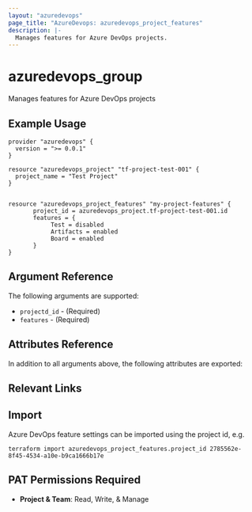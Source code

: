 ```yaml
---
layout: "azuredevops"
page_title: "AzureDevops: azuredevops_project_features"
description: |-
  Manages features for Azure DevOps projects.
---
```


# azuredevops_group
Manages features for Azure DevOps projects

## Example Usage

```hcl
provider "azuredevops" {
  version = ">= 0.0.1"
}

resource "azuredevops_project" "tf-project-test-001" {
  project_name = "Test Project"
}


resource "azuredevops_project_features" "my-project-features" {
       project_id = azuredevops_project.tf-project-test-001.id
       features = {
            Test = disabled
            Artifacts = enabled
            Board = enabled
       }
}

```

## Argument Reference

The following arguments are supported:

* `projectd_id` - (Required) 
* `features` - (Required) 

## Attributes Reference

In addition to all arguments above, the following attributes are exported:


## Relevant Links


## Import
Azure DevOps feature settings can be imported using the project id, e.g.

```
terraform import azuredevops_project_features.project_id 2785562e-8f45-4534-a10e-b9ca1666b17e
```

## PAT Permissions Required

- **Project & Team**: Read, Write, & Manage
